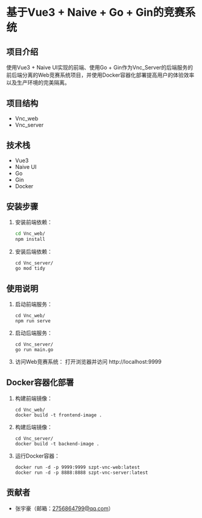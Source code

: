 # 基于Vue3 + Naive + Go + Gin的竞赛系统


## 项目介绍
使用Vue3 + Naive UI实现的前端、使用Go + Gin作为Vnc_Server的后端服务的前后端分离的Web竞赛系统项目，并使用Docker容器化部署提高用户的体验效率以及生产环境的完美隔离。

## 项目结构
- Vnc_web  
- Vnc_server

## 技术栈
- Vue3
- Naive UI
- Go
- Gin
- Docker

## 安装步骤
1. 安装前端依赖：
   ```bash
   cd Vnc_web/
   npm install

1. 安装后端依赖：

   ```
   cd Vnc_server/
   go mod tidy
   ```

## 使用说明

1. 启动前端服务：

   ```
   cd Vnc_web/
   npm run serve
   ```

2. 启动后端服务：

   ```
   cd Vnc_server/
   go run main.go
   ```

3. 访问Web竞赛系统： 打开浏览器并访问 http://localhost:9999

## Docker容器化部署

1. 构建前端镜像：

   ```
   cd Vnc_web/
   docker build -t frontend-image .
   ```

2. 构建后端镜像：

   ```
   cd Vnc_server/
   docker build -t backend-image .
   ```

3. 运行Docker容器：

   ```
   docker run -d -p 9999:9999 szpt-vnc-web:latest
   docker run -d -p 8888:8888 szpt-vnc-server:latest
   ```

## 贡献者

- 张宇豪（邮箱：2756864799@qq.com）